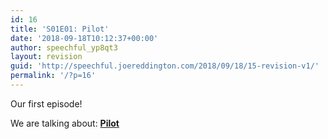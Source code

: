 ```yaml
---
id: 16
title: 'S01E01: Pilot'
date: '2018-09-18T10:12:37+00:00'
author: speechful_yp8qt3
layout: revision
guid: 'http://speechful.joereddington.com/2018/09/18/15-revision-v1/'
permalink: '/?p=16'
---
```


Our first episode!

We are talking about: **[Pilot](https://www.imdb.com/title/tt5843160/?ref_=ttep_ep1 "Pilot")**